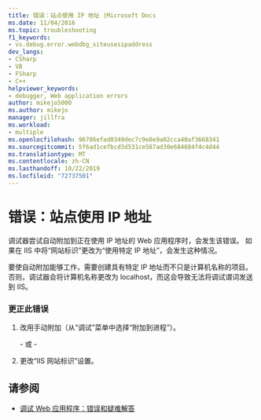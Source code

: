 ```yaml
---
title: 错误：站点使用 IP 地址 |Microsoft Docs
ms.date: 11/04/2016
ms.topic: troubleshooting
f1_keywords:
- vs.debug.error.webdbg_siteusesipaddress
dev_langs:
- CSharp
- VB
- FSharp
- C++
helpviewer_keywords:
- debugger, Web application errors
author: mikejo5000
ms.author: mikejo
manager: jillfra
ms.workload:
- multiple
ms.openlocfilehash: 96786efad0349dec7c9e8e9a02cca40af3668341
ms.sourcegitcommit: 5f6ad1cefbcd3d531ce587ad30e684684f4c4d44
ms.translationtype: MT
ms.contentlocale: zh-CN
ms.lasthandoff: 10/22/2019
ms.locfileid: "72737501"
---
```

# <a name="error-site-uses-ip-address"></a>错误：站点使用 IP 地址
调试器尝试自动附加到正在使用 IP 地址的 Web 应用程序时，会发生该错误。 如果在 IIS 中将“网站标识”更改为“使用特定 IP 地址”，会发生这种情况。

 要使自动附加能够工作，需要创建具有特定 IP 地址而不只是计算机名称的项目。 否则，调试器会将计算机名称更改为 localhost，而这会导致无法将调试谓词发送到 IIS。

### <a name="to-correct-this-error"></a>更正此错误

1. 改用手动附加（从“调试”菜单中选择“附加到进程”）。

     \- 或 -

2. 更改“IIS 网站标识”设置。

## <a name="see-also"></a>请参阅
- [调试 Web 应用程序：错误和疑难解答](../debugger/debugging-web-applications-errors-and-troubleshooting.md)